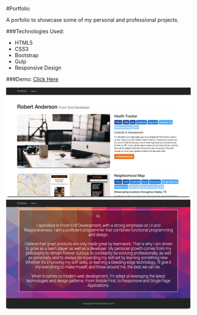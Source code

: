 #Portfolio

A porfolio to showcase some of my personal and professional projects.

###Technologies Used:

* HTML5
* CSS3
* Bootstrap
* Gulp
* Responsive Design


###Demo:
[Click Here](http://samurairanderson.github.io/Portfolio/)


![Home image](src/img/home.png)
![About image](src/img/about.png)
